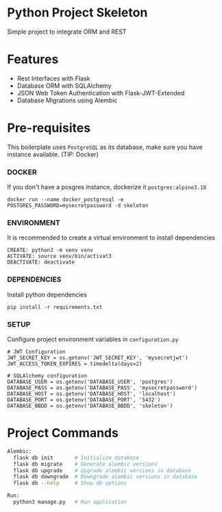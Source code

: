 # Python Project Skeleton

Simple project to integrate ORM and REST

# Features

* Rest Interfaces with Flask
* Database ORM with SQLAlchemy
* JSON Web Token Authentication with Flask-JWT-Extended
* Database Migrations using Alembic


# Pre-requisites

This boilerplate uses `PostgreSQL` as its database, make sure you have instance available. (TIP: Docker)

### DOCKER

If you don't have a posgres instance, dockerize it `postgres:alpine3.18`

```
docker run --name docker_postgresql -e POSTGRES_PASSWORD=mysecretpassword -d skeleton
```

### ENVIRONMENT
It is recommended to create a virtual environment to install dependencies
```
CREATE: python3 -m venv venv
ACTIVATE: source venv/bin/activat3
DEACTIVATE: deactivate
```

### DEPENDENCIES
Install python dependencies

```
pip install -r requirements.txt
```


### SETUP
Configure project environment variables in `configuration.py`

```
# JWT Configuration
JWT_SECRET_KEY = os.getenv('JWT_SECRET_KEY', 'mysecretjwt')
JWT_ACCESS_TOKEN_EXPIRES = timedelta(days=2)

# SQLAlchemy configuration
DATABASE_USER = os.getenv('DATABASE_USER', 'postgres')
DATABASE_PASS = os.getenv('DATABASE_PASS', 'mysecretpassword')
DATABASE_HOST = os.getenv('DATABASE_HOST', 'localhost')
DATABASE_PORT = os.getenv('DATABASE_PORT', '5432')
DATABASE_BBDD = os.getenv('DATABASE_BBDD', 'skeleton')
```

# Project Commands
```sh
Alembic:
  flask db init       # Initialize database
  flask db migrate    # Generate alembic versions
  flask db upgrade    # Upgrade alembic versions in database
  flask db downgrade  # Downgrade alembic versions in database
  flask db --help     # Show db options

Run:
  python3 manage.py   # Run application
```